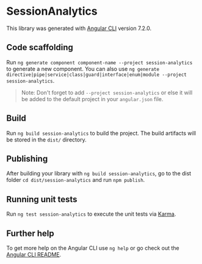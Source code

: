 # SessionAnalytics

This library was generated with [Angular CLI](https://github.com/angular/angular-cli) version 7.2.0.

## Code scaffolding

Run `ng generate component component-name --project session-analytics` to generate a new component. You can also use `ng generate directive|pipe|service|class|guard|interface|enum|module --project session-analytics`.
> Note: Don't forget to add `--project session-analytics` or else it will be added to the default project in your `angular.json` file. 

## Build

Run `ng build session-analytics` to build the project. The build artifacts will be stored in the `dist/` directory.

## Publishing

After building your library with `ng build session-analytics`, go to the dist folder `cd dist/session-analytics` and run `npm publish`.

## Running unit tests

Run `ng test session-analytics` to execute the unit tests via [Karma](https://karma-runner.github.io).

## Further help

To get more help on the Angular CLI use `ng help` or go check out the [Angular CLI README](https://github.com/angular/angular-cli/blob/master/README.md).
